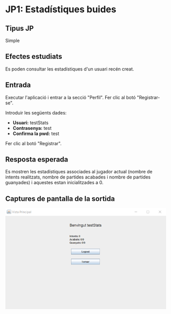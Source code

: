 # JP1: Estadístiques buides

## Tipus JP

Simple

## Efectes estudiats

Es poden consultar les estadístiques d'un usuari recén creat.

## Entrada

Executar l'aplicació i entrar a la secció "Perfil". Fer clic al botó "Registrar-se".

Introduir les següents dades:

- **Usuari:** testStats
- **Contrasenya:** test
- **Confirma la pwd:** test

Fer clic al botó "Registrar".


## Resposta esperada

Es mostren les estadístiques associades al jugador actual (nombre de intents realitzats, nombre de partides 
acabades i nombre de partides guanyades) i aquestes estan inicialitzades a 0.

## Captures de pantalla de la sortida

![Estadistiques buides](../imatges_JP/stats_buides.png)
